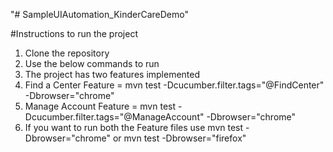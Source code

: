 "# SampleUIAutomation_KinderCareDemo" 

#Instructions to run the project

1. Clone the repository
2. Use the below commands to run
3. The project has two features implemented
4. Find a Center Feature = mvn test -Dcucumber.filter.tags="@FindCenter" -Dbrowser="chrome"
5. Manage Account Feature = mvn test -Dcucumber.filter.tags="@ManageAccount" -Dbrowser="chrome"
6. If you want to run both the Feature files use mvn test -Dbrowser="chrome" or mvn test -Dbrowser="firefox"
